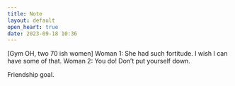 ```yaml
---
title: Note
layout: default
open_heart: true
date: 2023-09-18 10:36
---
```


[Gym OH, two 70 ish women]
Woman 1: She had such fortitude. I wish I can have some of that.
Woman 2: You do! Don’t put yourself down.

Friendship goal.
